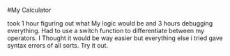 #My Calculator

took 1 hour figuring out what My logic would be and 3 hours debugging everything.
Had to use a switch function to differentiate between my operators. I Thought it would be way easier but everything else i tried gave syntax errors of all sorts.
Try it out.